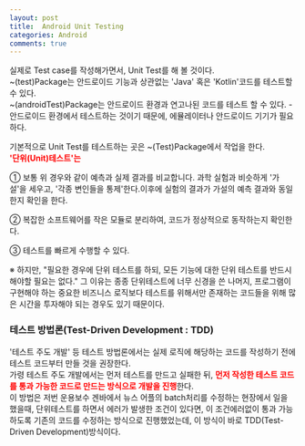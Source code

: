 ```yaml
---
layout: post
title:  Android Unit Testing
categories: Android
comments: true
---
```


실제로 Test case를 작성해가면서, Unit Test를 해 볼 것이다.<br>
~(test)Package는 안드로이드 기능과 상관없는 'Java' 혹은 'Kotlin'코드를 테스트할 수 있다.<br>
~(androidTest)Package는 안드로이드 환경과 연고나된 코드를 테스트 할 수 있다. - 안드로이드 환경에서 테스트하는 것이기 때문에, 에뮬레이터나 안드로이드 기기가 필요하다.<br>

기본적으로 Unit Test를 테스트하는 곳은 ~(Test)Package에서 작업을 한다.<br>
<strong><font color="Red">'단위(Unit)테스트'는</font></strong><br>

① 보통 위 경우와 같이 예측과 실제 결과를 비교합니다. 과학 실험과 비슷하게 '가설'을 세우고, '각종 변인들을 통제'한다.이후에 실험의 결과가 가설의 예측 결과와 동일한지 확인을 한다.<br>

② 복잡한 소프트웨어를 작은 모듈로 분리하여, 코드가 정상적으로 동작하는지 확인한다. <br>

③ 테스트를 빠르게 수행할 수 있다.<br>

※ 하지만, "필요한 경우에 단위 테스트를 하되, 모든 기능에 대한 단위 테스트를 반드시 해야할 필요는 없다." 그 이유는 종종 단위테스트에 너무 신경을 쓴 나머지, 프로그램이 구현해야 하는 중요한 비즈니스 로직보다 테스트를 위해서만 존재하는 코드들을 위해 많은 시간을 투자해야 되는 경우도 있기 때문이다.<br>

### <strong>테스트 방법론</strong>(Test-Driven Development : <strong>TDD</strong>) <br>
'테스트 주도 개발' 등 테스트 방법론에서는 실제 로직에 해당하는 코드를 작성하기 전에 테스트 코드부터 만들 것을 권장한다.<br>
가령 테스트 주도 개발에서는 먼저 테스트를 만드고 실패한 뒤, <strong><font color="Red">먼저 작성한 테스트 코드를 통과 가능한 코드로 만드는 방식으로 개발을 진행</font></strong>한다. <br>
이 방법은 저번 운용보수 겐바에서 뉴스 어플의 batch처리를 수정하는 현장에서 일을 했을때, 단위테스트를 하면서 에러가 발생한 조건이 있다면, 이 조건에러없이 통과 가능하도록 기존의 코드를 수정하는 방식으로 진행했었는데, 이 방식이 바로 TDD(Test-Driven Development)방식이다.<br>
